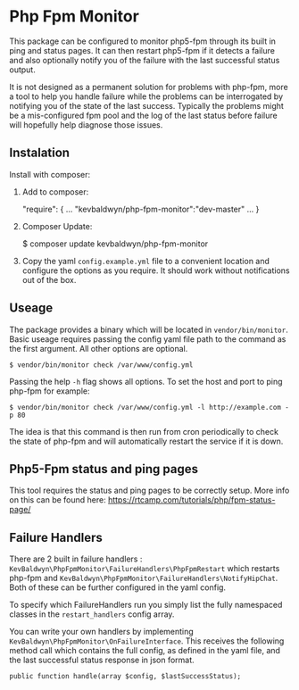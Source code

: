 # Php Fpm Monitor
This package can be configured to monitor php5-fpm through its built in ping and status pages. It can then restart php5-fpm if it detects a failure and also optionally notify you of the failure with the last successful status output.

It is not designed as a permanent solution for problems with php-fpm, more a tool to help you handle failure while the problems can be interrogated by notifying you of the state of the last success. Typically the problems might be a mis-configured fpm pool and the log of the last status before failure will hopefully help diagnose those issues.

## Instalation
Install with composer:

1) Add to composer:

    "require": {
        ...
        "kevbaldwyn/php-fpm-monitor":"dev-master"
        ...
    }

2) Composer Update:

    $ composer update kevbaldwyn/php-fpm-monitor

3) Copy the yaml `config.example.yml` file to a convenient location and configure the options as you require. It should work without notifications out of the box.

## Useage
The package provides a binary which will be located in `vendor/bin/monitor`. Basic useage requires passing the config yaml file path to the command as the first argument. All other options are optional.

    $ vendor/bin/monitor check /var/www/config.yml

Passing the help `-h` flag shows all options. To set the host and port to ping php-fpm for example:

    $ vendor/bin/monitor check /var/www/config.yml -l http://example.com -p 80

The idea is that this command is then run from cron periodically to check the state of php-fpm and will automatically restart the service if it is down.

## Php5-Fpm status and ping pages
This tool requires the status and ping pages to be correctly setup. More info on this can be found here: https://rtcamp.com/tutorials/php/fpm-status-page/

## Failure Handlers
There are 2 built in failure handlers : `KevBaldwyn\PhpFpmMonitor\FailureHandlers\PhpFpmRestart` which restarts php-fpm and `KevBaldwyn\PhpFpmMonitor\FailureHandlers\NotifyHipChat`. Both of these can be further configured in the yaml config.

To specify which FailureHandlers run you simply list the fully namespaced classes in the `restart_handlers` config array.

You can write your own handlers by implementing `KevBaldwyn\PhpFpmMonitor\OnFailureInterface`. This receives the following method call which contains the full config, as defined in the yaml file, and the last successful status response in json format.

    public function handle(array $config, $lastSuccessStatus);